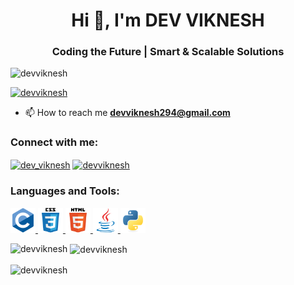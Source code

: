 <h1 align="center">Hi 👋, I'm DEV VIKNESH</h1>
<h3 align="center">Coding the Future | Smart & Scalable Solutions</h3>

<p align="left"> <img src="https://komarev.com/ghpvc/?username=devviknesh&label=Profile%20views&color=0e75b6&style=flat" alt="devviknesh" /> </p>

<p align="left"> <a href="https://github.com/ryo-ma/github-profile-trophy"><img src="https://github-profile-trophy.vercel.app/?username=devviknesh" alt="devviknesh" /></a> </p>

- 📫 How to reach me **devviknesh294@gmail.com**

<h3 align="left">Connect with me:</h3>
<p align="left">
<a href="https://instagram.com/dev_viknesh" target="blank"><img align="center" src="https://raw.githubusercontent.com/rahuldkjain/github-profile-readme-generator/master/src/images/icons/Social/instagram.svg" alt="dev_viknesh" height="30" width="40" /></a>
<a href="https://www.leetcode.com/devviknesh" target="blank"><img align="center" src="https://raw.githubusercontent.com/rahuldkjain/github-profile-readme-generator/master/src/images/icons/Social/leet-code.svg" alt="devviknesh" height="30" width="40" /></a>
</p>

<h3 align="left">Languages and Tools:</h3>
<p align="left"> <a href="https://www.cprogramming.com/" target="_blank" rel="noreferrer"> <img src="https://raw.githubusercontent.com/devicons/devicon/master/icons/c/c-original.svg" alt="c" width="40" height="40"/> </a> <a href="https://www.w3schools.com/css/" target="_blank" rel="noreferrer"> <img src="https://raw.githubusercontent.com/devicons/devicon/master/icons/css3/css3-original-wordmark.svg" alt="css3" width="40" height="40"/> </a> <a href="https://www.w3.org/html/" target="_blank" rel="noreferrer"> <img src="https://raw.githubusercontent.com/devicons/devicon/master/icons/html5/html5-original-wordmark.svg" alt="html5" width="40" height="40"/> </a> <a href="https://www.java.com" target="_blank" rel="noreferrer"> <img src="https://raw.githubusercontent.com/devicons/devicon/master/icons/java/java-original.svg" alt="java" width="40" height="40"/> </a> <a href="https://www.python.org" target="_blank" rel="noreferrer"> <img src="https://raw.githubusercontent.com/devicons/devicon/master/icons/python/python-original.svg" alt="python" width="40" height="40"/> </a> </p>

<p><img align="left" src="https://github-readme-stats.vercel.app/api/top-langs?username=devviknesh&show_icons=true&locale=en&layout=compact" alt="devviknesh" /></p>

<p>&nbsp;<img align="center" src="https://github-readme-stats.vercel.app/api?username=devviknesh&show_icons=true&locale=en" alt="devviknesh" /></p>

<p><img align="center" src="https://github-readme-streak-stats.herokuapp.com/?user=devviknesh&" alt="devviknesh" /></p>
